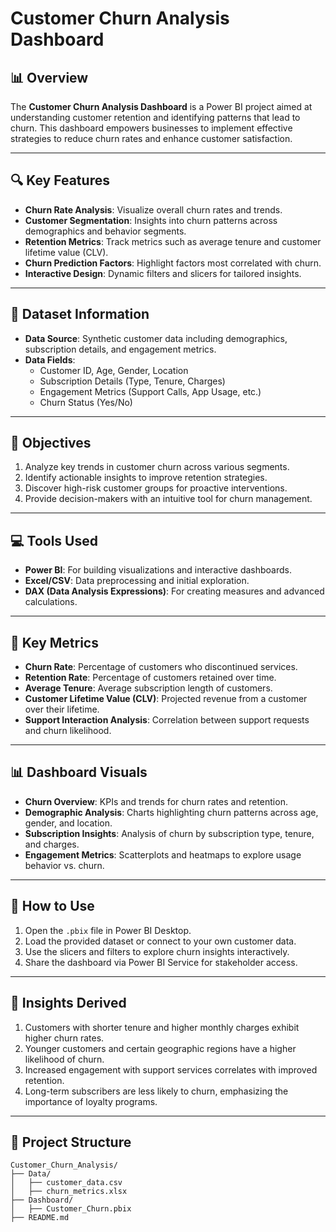 # Customer Churn Analysis Dashboard  

  

## 📊 Overview  
The **Customer Churn Analysis Dashboard** is a Power BI project aimed at understanding customer retention and identifying patterns that lead to churn. This dashboard empowers businesses to implement effective strategies to reduce churn rates and enhance customer satisfaction.  

---

## 🔍 Key Features  
- **Churn Rate Analysis**: Visualize overall churn rates and trends.  
- **Customer Segmentation**: Insights into churn patterns across demographics and behavior segments.  
- **Retention Metrics**: Track metrics such as average tenure and customer lifetime value (CLV).  
- **Churn Prediction Factors**: Highlight factors most correlated with churn.  
- **Interactive Design**: Dynamic filters and slicers for tailored insights.  

---

## 📁 Dataset Information  
- **Data Source**: Synthetic customer data including demographics, subscription details, and engagement metrics.  
- **Data Fields**:  
  - Customer ID, Age, Gender, Location  
  - Subscription Details (Type, Tenure, Charges)  
  - Engagement Metrics (Support Calls, App Usage, etc.)  
  - Churn Status (Yes/No)  

---

## 📍 Objectives  
1. Analyze key trends in customer churn across various segments.  
2. Identify actionable insights to improve retention strategies.  
3. Discover high-risk customer groups for proactive interventions.  
4. Provide decision-makers with an intuitive tool for churn management.  

---

## 💻 Tools Used  
- **Power BI**: For building visualizations and interactive dashboards.  
- **Excel/CSV**: Data preprocessing and initial exploration.  
- **DAX (Data Analysis Expressions)**: For creating measures and advanced calculations.  

---

## 🔑 Key Metrics  
- **Churn Rate**: Percentage of customers who discontinued services.  
- **Retention Rate**: Percentage of customers retained over time.  
- **Average Tenure**: Average subscription length of customers.  
- **Customer Lifetime Value (CLV)**: Projected revenue from a customer over their lifetime.  
- **Support Interaction Analysis**: Correlation between support requests and churn likelihood.  

---

## 📊 Dashboard Visuals  
- **Churn Overview**: KPIs and trends for churn rates and retention.  
- **Demographic Analysis**: Charts highlighting churn patterns across age, gender, and location.  
- **Subscription Insights**: Analysis of churn by subscription type, tenure, and charges.  
- **Engagement Metrics**: Scatterplots and heatmaps to explore usage behavior vs. churn.  

---

## 🚀 How to Use  
1. Open the `.pbix` file in Power BI Desktop.  
2. Load the provided dataset or connect to your own customer data.  
3. Use the slicers and filters to explore churn insights interactively.  
4. Share the dashboard via Power BI Service for stakeholder access.  

---

## 📝 Insights Derived  
1. Customers with shorter tenure and higher monthly charges exhibit higher churn rates.  
2. Younger customers and certain geographic regions have a higher likelihood of churn.  
3. Increased engagement with support services correlates with improved retention.  
4. Long-term subscribers are less likely to churn, emphasizing the importance of loyalty programs.  

---

## 📂 Project Structure  
```plaintext  
Customer_Churn_Analysis/  
├── Data/  
│   ├── customer_data.csv  
│   ├── churn_metrics.xlsx  
├── Dashboard/  
│   ├── Customer_Churn.pbix  
├── README.md  
